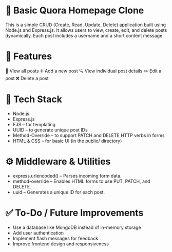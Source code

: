 # 📝 Basic Quora Homepage Clone
This is a simple CRUD (Create, Read, Update, Delete) application built using Node.js and Express.js. It allows users to view, create, edit, and delete posts dynamically. Each post includes a username and a short content message.


# 🚀 Features
📜 View all posts
➕ Add a new post
🔍 View individual post details
✏️ Edit a post
❌ Delete a post


# 🧰 Tech Stack
- Node.js
- Express.js
- EJS – for templating
- UUID – to generate unique post IDs
- Method-Override – to support PATCH and DELETE HTTP verbs in forms
- HTML & CSS – for basic UI (in the public/ directory)


# ⚙️ Middleware & Utilities
- express.urlencoded() – Parses incoming form data.
- method-override – Enables HTML forms to use PUT, PATCH, and DELETE.
- uuid – Generates a unique ID for each post.


# ✅ To-Do / Future Improvements
- Use a database like MongoDB instead of in-memory storage
- Add user authentication
- Implement flash messages for feedback
- Improve frontend design and responsiveness